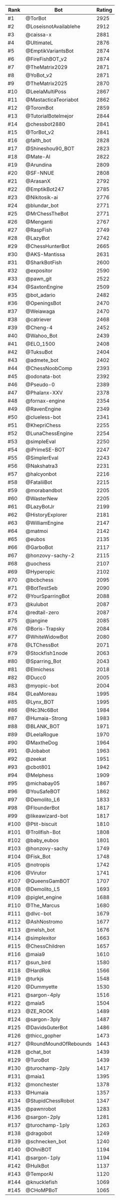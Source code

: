 Rank|Bot|Rating
---|---|---
#1|@TorBot|2925
#2|@LoseisnotAvailablehe|2912
#3|@caissa-x|2881
#4|@UltimateL|2876
#5|@EmptikVariantsBot|2874
#6|@FireFishBOT_v2|2874
#7|@TheMatrix2029|2871
#8|@YoBot_v2|2871
#9|@TheMatrix2025|2870
#10|@LeelaMultiPoss|2867
#11|@MastacticaTeoriabot|2862
#12|@ToromBot|2859
#13|@TutorialBotelmejor|2844
#14|@chessbot2880|2841
#15|@TorBot_v2|2841
#16|@faith_bot|2828
#17|@Shineshou90_BOT|2823
#18|@Mate-AI|2822
#19|@Arundina|2809
#20|@SF-NNUE|2808
#21|@ArasanX|2792
#22|@EmptikBot247|2785
#23|@Nikitosik-ai|2776
#24|@blundar_bot|2771
#25|@MrChessTheBot|2771
#26|@Menganti|2767
#27|@RaspFish|2749
#28|@LazyBot|2742
#29|@ChessHunterBot|2665
#30|@AKS-Mantissa|2631
#31|@SharkBotFish|2600
#32|@expositor|2590
#33|@pawn_git|2522
#34|@SaxtonEngine|2509
#35|@bot_adario|2482
#36|@OpeningsBot|2470
#37|@Weiawaga|2470
#38|@catriever|2468
#39|@Cheng-4|2452
#40|@Wahoo_Bot|2439
#41|@ELO_1500|2408
#42|@TuksuBot|2404
#43|@admete_bot|2402
#44|@ChessNoobComp|2393
#45|@odonata-bot|2392
#46|@Pseudo-0|2389
#47|@Phalanx-XXV|2378
#48|@fornax-engine|2354
#49|@RavenEngine|2349
#50|@clueless-bot|2341
#51|@KhepriChess|2255
#52|@LunaChessEngine|2254
#53|@simpleEval|2250
#54|@iPrimeSE-BOT|2247
#55|@SimplerEval|2243
#56|@Nakshatra3|2231
#57|@halcyonbot|2216
#58|@FataliiBot|2215
#59|@morabandbot|2205
#60|@WasterNew|2205
#61|@LazyBotJr|2199
#62|@HistoryExplorer|2181
#63|@WilliamEngine|2147
#64|@matmoi|2142
#65|@eubos|2135
#66|@GarboBot|2117
#67|@honzovy-sachy-2|2115
#68|@uochess|2107
#69|@Hyperopic|2102
#70|@bcbchess|2095
#71|@BotTestSeb|2090
#72|@YourSparringBot|2088
#73|@kulubot|2087
#74|@redtail-zero|2087
#75|@jangine|2085
#76|@Boris-Trapsky|2084
#77|@WhiteWidowBot|2080
#78|@LTChessBot|2071
#79|@Stockfish1node|2063
#80|@Sparring_Bot|2043
#81|@Elmichess|2018
#82|@Ducc0|2005
#83|@myopic-bot|2004
#84|@LeaMoreau|1995
#85|@Lynx_BOT|1995
#86|@Nc3Nc6Bot|1984
#87|@Humaia-Strong|1983
#88|@BLANK_BOT|1971
#89|@LeelaRogue|1970
#90|@MaxtheDog|1964
#91|@Jobabot|1963
#92|@zeekat|1951
#93|@cbot801|1942
#94|@Melphess|1909
#95|@michabay05|1867
#96|@YouSafeBOT|1862
#97|@Demolito_L6|1833
#98|@FlounderBot|1817
#99|@likeawizard-bot|1817
#100|@Ptit-biscuit|1810
#101|@Trollfish-Bot|1808
#102|@baby_eubos|1801
#103|@honzovy-sachy|1749
#104|@Fisk_Bot|1748
#105|@notropis|1742
#106|@Virutor|1741
#107|@QueensGamBOT|1707
#108|@Demolito_L5|1693
#109|@piglet_engine|1688
#110|@The_Marcus|1680
#111|@dlvc-bot|1679
#112|@AshNostromo|1677
#113|@melsh_bot|1676
#114|@simplexitor|1663
#115|@ChessChildren|1657
#116|@maia9|1610
#117|@sun_bird|1580
#118|@HardRok|1566
#119|@turkjs|1548
#120|@Dummyette|1530
#121|@sargon-4ply|1516
#122|@maia5|1504
#123|@ZE_ROOK|1489
#124|@sargon-3ply|1487
#125|@DavidsGuterBot|1486
#126|@thicc_gopher|1473
#127|@RoundMoundOfRebounds|1443
#128|@chat_bot|1439
#129|@TuroBot|1439
#130|@turochamp-2ply|1417
#131|@maia1|1395
#132|@monchester|1378
#133|@Humaia|1357
#134|@StupidChessRobot|1347
#135|@pawnrobot|1283
#136|@sargon-2ply|1281
#137|@turochamp-1ply|1263
#138|@dragobot|1249
#139|@schnecken_bot|1240
#140|@OhniBOT|1194
#141|@sargon-1ply|1194
#142|@HulkBot|1137
#143|@TemporAI|1120
#144|@knucklefish|1069
#145|@CHoMPBoT|1065
